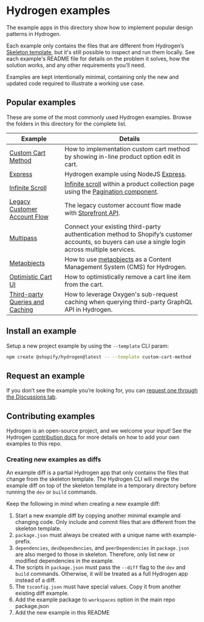 # Hydrogen examples

The example apps in this directory show how to implement popular design patterns in Hydrogen.

Each example only contains the files that are different from Hydrogen’s [Skeleton template](/templates/skeleton/), but it's still possible to inspect and run them locally. See each example's README file for details on the problem it solves, how the solution works, and any other requirements you’ll need.

Examples are kept intentionally minimal, containing only the new and updated code required to illustrate a working use case.

## Popular examples

These are some of the most commonly used Hydrogen examples. Browse the folders in this directory for the complete list.

| Example                                                                   | Details                                                                                                                                                                                                                                                                     |
| ------------------------------------------------------------------------- | --------------------------------------------------------------------------------------------------------------------------------------------------------------------------------------------------------------------------------------------------------------------------- |
| [Custom Cart Method](/examples/custom-cart-method/)                       | How to implementation custom cart method by showing in-line product option edit in cart.                                                                                                                                                                                    |
| [Express](/examples/express/)                                             | Hydrogen example using NodeJS [Express](https://expressjs.com/).                                                                                                                                                                                                            |
| [Infinite Scroll](/examples/infinite-scroll/)                             | [Infinite scroll](https://shopify.dev/docs/custom-storefronts/hydrogen/data-fetching/pagination#automatically-load-pages-on-scroll) within a product collection page using the [Pagination component](https://shopify.dev/docs/api/hydrogen/2024-01/components/pagination). |
| [Legacy Customer Account Flow](/examples/legacy-customer-account-flow/)   | The legacy customer account flow made with [Storefront API](https://shopify.dev/docs/api/storefront).                                                                                                                                                                       |
| [Multipass](/examples/multipass/)                                         | Connect your existing third-party authentication method to Shopify’s customer accounts, so buyers can use a single login across multiple services.                                                                                                                          |
| [Metaobjects](/examples/metaobjects/)                                     | How to use [metaobjects](https://help.shopify.com/en/manual/custom-data/metaobjects) as a Content Management System (CMS) for Hydrogen.                                                                                                                                     |
| [Optimistic Cart UI](/examples/optimistic-cart-ui/)                       | How to optimistically remove a cart line item from the cart.                                                                                                                                                                                                                |
| [Third-party Queries and Caching](/examples/third-party-queries-caching/) | How to leverage Oxygen's sub-request caching when querying third-party GraphQL API in Hydrogen.                                                                                                                                                                             |

## Install an example

Setup a new project example by using the `--template` CLI param:

```bash
npm create @shopify/hydrogen@latest -- --template custom-cart-method
```

## Request an example

If you don’t see the example you’re looking for, you can [request one through the Discussions tab](https://github.com/Shopify/hydrogen/discussions/new?category=ideas-feature-requests&title=Hydrogen%20example%20request%3A%20%5BYour%20request%20here%5D%0A%0A).

## Contributing examples

Hydrogen is an open-source project, and we welcome your input! See the Hydrogen [contribution docs](/docs/examples/README.md) for more details on how to add your own examples to this repo.

### Creating new examples as diffs

An example diff is a partial Hydrogen app that only contains the files that change from the skeleton template. The Hydrogen CLI will merge the example diff on top of the skeleton template in a temporary directory before running the `dev` or `build` commands.

Keep the following in mind when creating a new example diff:

1. Start a new example diff by copying another minimal example and changing code.
   Only include and commit files that are different from the skeleton template.
1. `package.json` must always be created with a unique name with example- prefix.
1. `dependencies`, `devDependencies`, and `peerDependencies` in `package.json` are also merged to those in skeleton. Therefore, only list new or modified dependencies in the example.
1. The scripts in `package.json` must pass the `--diff` flag to the `dev` and `build` commands. Otherwise, it will be treated as a full Hydrogen app instead of a diff.
1. The `tsconfig.json` must have special values. Copy it from another existing diff example.
1. Add the example package to `workspaces` option in the main repo package.json
1. Add the new example in this README
